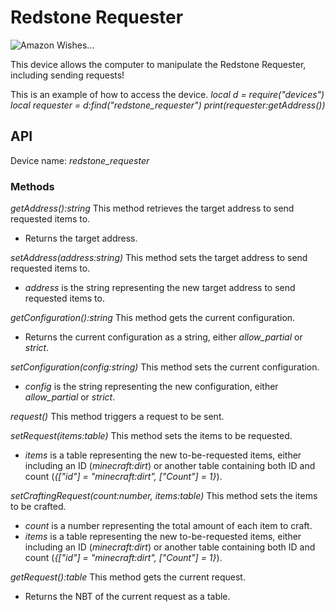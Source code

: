 # Redstone Requester

![Amazon Wishes...](block:create:redstone_requester)

This device allows the computer to manipulate the Redstone Requester, including sending requests!

This is an example of how to access the device.
*local d = require("devices")*
*local requester = d:find("redstone_requester")*
*print(requester:getAddress())*

## API
Device name: *redstone_requester*

### Methods
*getAddress():string*
This method retrieves the target address to send requested items to.
- Returns the target address.

*setAddress(address:string)*
This method sets the target address to send requested items to.
- *address* is the string representing the new target address to send requested items to.

*getConfiguration():string*
This method gets the current configuration.
- Returns the current configuration as a string, either *allow_partial* or *strict*.

*setConfiguration(config:string)*
This method sets the current configuration.
- *config* is the string representing the new configuration, either *allow_partial* or *strict*.

*request()*
This method triggers a request to be sent.

*setRequest(items:table)*
This method sets the items to be requested.
- *items* is a table representing the new to-be-requested items, either including an ID (*minecraft:dirt*) or another table containing both ID and count (*{["id"] = "minecraft:dirt", ["Count"] = 1}*).

*setCraftingRequest(count:number, items:table)*
This method sets the items to be crafted.
- *count* is a number representing the total amount of each item to craft.
- *items* is a table representing the new to-be-requested items, either including an ID (*minecraft:dirt*) or another table containing both ID and count (*{["id"] = "minecraft:dirt", ["Count"] = 1}*).

*getRequest():table*
This method gets the current request.
- Returns the NBT of the current request as a table.